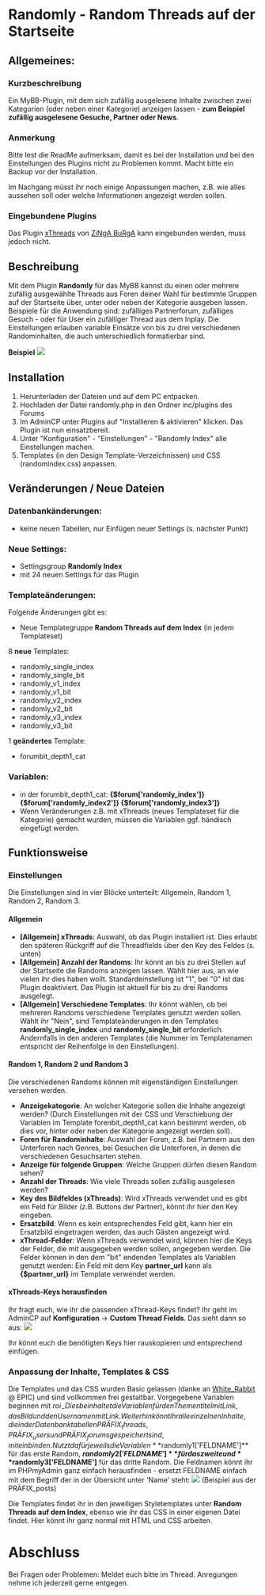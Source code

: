 # Randomly - Random Threads auf der Startseite

## Allgemeines:
### Kurzbeschreibung
Ein MyBB-Plugin, mit dem sich zufällig ausgelesene Inhalte zwischen zwei Kategorien (oder neben einer Kategorie) anzeigen lassen - **zum Beispiel zufällig ausgelesene Gesuche, Partner oder News**.

### Anmerkung
Bitte lest die ReadMe aufmerksam, damit es bei der Installation und bei den Einstellungen des Plugins nicht zu Problemen kommt.
Macht bitte ein Backup vor der Installation.

Im Nachgang müsst ihr noch einige Anpassungen machen, z.B. wie alles aussehen soll oder welche Informationen angezeigt werden sollen.


### Eingebundene Plugins
Das Plugin <a href="http://mybbhacks.zingaburga.com/showthread.php?tid=288" target=_blank>xThreads</a> von <a href="http://mybbhacks.zingaburga.com/member.php?action=profile&uid=1" target=_blank>ZiNgA BuRgA</a> kann eingebunden werden, muss jedoch nicht.


## Beschreibung
Mit dem Plugin **Randomly** für das MyBB kannst du einen oder mehrere zufällig ausgewählte Threads aus Foren deiner Wahl für bestimmte Gruppen auf der Startseite über, unter oder neben der Kategorie ausgeben lassen.
Beispiele für die Anwendung sind: zufälliges Partnerforum, zufälliges Gesuch - oder für User ein zufälliger Thread aus dem Inplay. Die Einstellungen erlauben variable Einsätze von bis zu drei verschiedenen Randominhalten, die auch unterschiedlich formatierbar sind.

**Beispiel**
<img src="https://i.postimg.cc/Pr77rPY9/beispiel-partner.png" border="0" />

## Installation
1. Herunterladen der Dateien und auf dem PC entpacken.
2. Hochladen der Datei randomly.php in den Ordner inc/plugins des Forums
3. Im AdminCP unter Plugins auf "Installieren & aktivieren" klicken. Das Plugin ist nun einsatzbereit.
4. Unter "Konfiguration" - "Einstellungen" - "Randomly Index" alle Einstellungen machen.
5. Templates (in den Design Template-Verzeichnissen) und CSS (randomindex.css) anpassen.


## Veränderungen / Neue Dateien
### Datenbankänderungen:
- keine neuen Tabellen, nur Einfügen neuer Settings (s. nächster Punkt)

### Neue Settings:
- Settingsgroup **Randomly Index**
- mit 24 neuen Settings für das Plugin

### Templateänderungen:
Folgende Änderungen gibt es:
- Neue Templategruppe **Random Threads auf dem Index** (in jedem Templateset)

8 **neue** Templates: 
-   randomly_single_index
-   randomly_single_bit
-   randomly_v1_index
-   randomly_v1_bit
-   randomly_v2_index
-   randomly_v2_bit
-   randomly_v3_index
-   randomly_v3_bit

1 **geändertes** Template: 
- forumbit_depth1_cat

### Variablen:
- in der forumbit_depth1_cat: **{$forum['randomly_index']} {$forum['randomly_index2']} {$forum['randomly_index3']}**
- Wenn Veränderungen z.B. mit xThreads (neues Templateset für die Kategorie) gemacht wurden, müssen die Variablen ggf. händisch eingefügt werden.



## Funktionsweise
### Einstellungen
Die Einstellungen sind in vier Blöcke unterteilt: Allgemein, Random 1, Random 2, Random 3.


#### Allgemein
- **[Allgemein] xThreads**: Auswahl, ob das Plugin installiert ist. Dies erlaubt den späteren Rückgriff auf die Threadfields über den Key des Feldes (s. unten)
- **[Allgemein] Anzahl der Randoms**: Ihr könnt an bis zu drei Stellen auf der Startseite die Randoms anzeigen lassen. Wählt hier aus, an wie vielen ihr dies haben wollt. Standardeinstellung ist "1", bei "0" ist das Plugin deaktiviert. Das Plugin ist aktuell für bis zu drei Randoms ausgelegt.
- **[Allgemein] Verschiedene Templates**: Ihr könnt wählen, ob bei mehreren Randoms verschiedene Templates genutzt werden sollen. Wählt ihr "Nein", sind Templateänderungen in den Templates **randomly_single_index** und **randomly_single_bit** erforderlich. Andernfalls in den anderen Templates (die Nummer im Templatenamen entspricht der Reihenfolge in den Einstellungen).

#### Random 1, Random 2 und Random 3
Die verschiedenen Randoms können mit eigenständigen Einstellungen versehen werden.
- **Anzeigekategorie**: An welcher Kategorie sollen die Inhalte angezeigt werden? (Durch Einstellungen mit der CSS und Verschiebung der Variablen im Template forenbit_depth1_cat kann bestimmt werden, ob dies vor, hinter oder neben der Kategorie angezeigt werden soll).
- **Foren für Randominhalte**: Auswahl der Foren, z.B. bei Partnern aus den Unterforen nach Genres, bei Gesuchen die Unterforen, in denen die verschiedenen Gesuchsarten stehen.
- **Anzeige für folgende Gruppen**: Welche Gruppen dürfen diesen Random sehen? 
- **Anzahl der Threads**: Wie viele Threads sollen zufällig ausgelesen werden? 
- **Key des Bildfeldes (xThreads)**: Wird xThreads verwendet und es gibt ein Feld für Bilder (z.B. Buttons der Partner), könnt ihr hier den Key eingeben.
- **Ersatzbild**: Wenn es kein entsprechendes Feld gibt, kann hier ein Ersatzbild eingetragen werden, das auch Gästen angezeigt wird.
- **xThread-Felder**: Wenn xThreads verwendet wird, können hier die Keys der Felder, die mit ausgegeben werden sollen, angegeben werden. Die Felder können in den dem "bit" endenden Templates als Variablen genutzt werden: Ein Feld mit dem Key **partner_url** kann als **{$partner_url}** im Template verwendet werden.


#### xThreads-Keys herausfinden
Ihr fragt euch, wie ihr die passenden xThread-Keys findet? Ihr geht im AdminCP auf **Konfiguration** -> **Custom Thread Fields**. 
Das sieht dann so aus: 
<img src="https://i.postimg.cc/3rnkgrKR/keys-xthread.png" border="0" />

Ihr könnt euch die benötigten Keys hier rauskopieren und entsprechend einfügen.


### Anpassung der Inhalte, Templates & CSS
Die Templates und das CSS wurden Basic gelassen (danke an <a href="https://epic.quodvide.de/member.php?action=profile&uid=2" target=_blank>White_Rabbit</a> @ EPIC) und sind vollkommen frei gestaltbar. Vorgegebene Variablen beginnen mit $roi_ - Dies beinhaltet die Variablen für den Thementitel mit Link, das Bild und den Usernamen mit Link.
Weiterhin könnt ihr alle einzelnen Inhalte, die in der Datenbanktabellen PRÄFIX_threads, PRÄFIX_users und PRÄFIX_forums gespeichert sind, mit einbinden. Nutzt dafür jeweils die Variablen **$randomly1['FELDNAME']** für das erste Random, **$randomly2['FELDNAME']** für das zweite und **$randomly3['FELDNAME']** für das dritte Random. Die Feldnamen könnt ihr im PHPmyAdmin ganz einfach herausfinden - ersetzt FELDNAME einfach mit dem Begriff der in der Übersicht unter 'Name' steht:
<img src="https://i.postimg.cc/7LQRxq4M/Screenshot-2021-10-14-180400.png" /> 
(Beispiel aus der PRÄFIX_posts)

Die Templates findet ihr in den jeweiligen Styletemplates unter **Random Threads auf dem Index**, ebenso wie ihr das CSS in einer eigenen Datei findet. Hier könnt ihr ganz normal mit HTML und CSS arbeiten. 



# Abschluss
Bei Fragen oder Problemen: Meldet euch bitte im Thread. Anregungen nehme ich jederzeit gerne entgegen.

